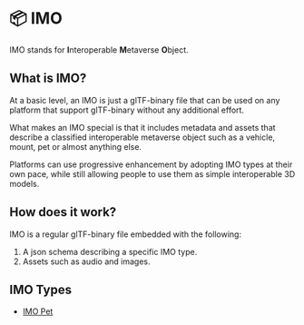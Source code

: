# 📦 IMO

IMO stands for **I**nteroperable **M**etaverse **O**bject.

## What is IMO?

At a basic level, an IMO is just a glTF-binary file that can be used on any platform that support glTF-binary without any additional effort.

What makes an IMO special is that it includes metadata and assets that describe a classified interoperable metaverse object such as a vehicle, mount, pet or almost anything else.

Platforms can use progressive enhancement by adopting IMO types at their own pace, while still allowing people to use them as simple interoperable 3D models.

## How does it work?

IMO is a regular glTF-binary file embedded with the following:

1. A json schema describing a specific IMO type.
1. Assets such as audio and images.

## IMO Types

- [IMO Pet](/packages/imo-pet/README.md)
